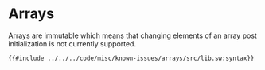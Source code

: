 # Arrays

Arrays are immutable which means that changing elements of an array post initialization is not currently supported.

```sway
{{#include ../../../code/misc/known-issues/arrays/src/lib.sw:syntax}}
```

